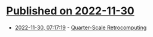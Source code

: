 # [Published on 2022-11-30](index.md)

* [2022-11-30, 07:17:19](https://news.ycombinator.com/item?id=33797882) - [Quarter-Scale Retrocomputing](https://bbenchoff.github.io/pages/BeBox.html)
